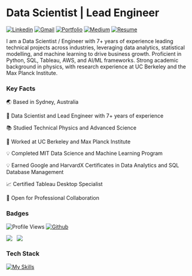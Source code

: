 # Data Scientist | Lead Engineer

[![Linkedin](https://img.shields.io/badge/-LinkedIn-0A66C2?style=flat&logo=Linkedin&logoColor=white&link=https://www.linkedin.com/in/thomas-moesl)](https://www.linkedin.com/in/thomas-moesl)
[![Gmail](https://img.shields.io/badge/-Gmail-EA4335?style=flat&logo=Gmail&logoColor=white)](mailto:thomas.moesl@gmail.com)
[![Portfolio](https://img.shields.io/badge/-Portfolio-FF5722?style=flat&logo=Google-Chrome&logoColor=white&link=https://www.datascienceportfol.io/thomasmoesl)](https://www.datascienceportfol.io/thomasmoesl)
[![Medium](https://img.shields.io/badge/-Medium-white?style=flat&logo=Medium&logoColor=black&link=https://medium.com/@thomas.moesl)](https://medium.com/@thomas.moesl)
[![Resume](https://img.shields.io/badge/-Resume-34A853?style=flat&logo=Google-Drive&logoColor=white&link=https://drive.google.com/file/d/14TISTNmb_LVoOaho8cWdH9bAkDlGEb33/view?usp=drive_link)](https://drive.google.com/file/d/14TISTNmb_LVoOaho8cWdH9bAkDlGEb33/view?usp=drive_link)

I am a Data Scientist / Engineer with 7+ years of experience leading technical projects across industries, leveraging data analytics, statistical modelling, and machine learning to drive business growth. Proficient in Python, SQL, Tableau, AWS, and AI/ML frameworks. Strong academic background in physics, with research experience at UC Berkeley and the Max Planck Institute.


### Key Facts
🌏 Based in Sydney, Australia

🚀 Data Scientist and Lead Engineer with 7+ years of experience

📚 Studied Technical Physics and Advanced Science

🧠 Worked at UC Berkeley and Max Planck Institute

💡 Completed MIT Data Science and Machine Learning Program

💡 Earned Google and HarvardX Certificates in Data Analytics and SQL Database Management

📈 Certified Tableau Desktop Specialist

🤝 Open for Professional Collaboration


### Badges
<!-- [![Hits](https://hits.seeyoufarm.com/api/count/incr/badge.svg?url=https%3A%2F%2Fgithub.com%2Ftmoesl%2Ftmoesl&count_bg=%23151515&title_bg=%23555555&icon=github.svg&icon_color=%2379FF97&title=Profile+Views&edge_flat=false)](https://hits.seeyoufarm.com) --> 
![Profile Views](https://komarev.com/ghpvc/?username=tmoesl&color=41A65A&label=Profile+Views&base=990&abbreviated=True)
[![Github](https://img.shields.io/github/followers/tmoesl?label=Follow&style=social)](https://github.com/tmoesl)

<p align="left">
  <img align="top" src="https://github-readme-stats-tmoesls-projects.vercel.app/api?username=tmoesl&show_icons=true&theme=dark&rank_icon=github" /> &nbsp;
  <img align="top" src="https://github-readme-stats-tmoesls-projects.vercel.app/api/top-langs/?username=tmoesl&size_weight=0.5&count_weight=0.5&layout=compact&langs_count=8&theme=dark" />
</p>


### Tech Stack
[![My Skills](https://skillicons.dev/icons?i=python,mysql,postgres,matlab,r,aws,docker,fastapi,sklearn,git,github,vscode,sublime&theme=light)](https://skillicons.dev)
